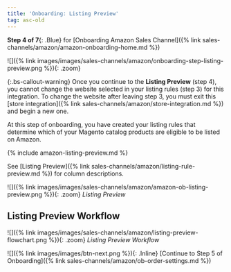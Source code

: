 ```yaml
---
title: 'Onboarding: Listing Preview'
tag: asc-old
---
```



**Step 4 of 7**{: .Blue} for [Onboarding Amazon Sales Channel]({% link sales-channels/amazon/amazon-onboarding-home.md %})

![]({% link images/images/sales-channels/amazon/onboarding-step-listing-preview.png %}){: .zoom}

{:.bs-callout-warning}
Once you continue to the **Listing Preview** (step 4), you cannot change the website selected in your listing rules (step 3) for this integration. To change the website after leaving step 3, you must exit this [store integration]({% link sales-channels/amazon/store-integration.md %}) and begin a new one.

At this step of onboarding, you have created your listing rules that determine which of your Magento catalog products are eligible to be listed on Amazon.

{% include amazon-listing-preview.md %}

See [Listing Preview]({% link sales-channels/amazon/listing-rule-preview.md %}) for column descriptions.

![]({% link images/images/sales-channels/amazon/amazon-ob-listing-preview.png %}){: .zoom}
_Listing Preview_

## Listing Preview Workflow

![]({% link images/images/sales-channels/amazon/listing-preview-flowchart.png %}){: .zoom}
_Listing Preview Workflow_

![]({% link images/images/btn-next.png %}){: .Inline} [Continue to Step 5 of Onboarding]({% link sales-channels/amazon/ob-order-settings.md %})
